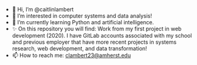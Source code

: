 - 👋 Hi, I’m @caitlinlambert
- 👀 I’m interested in computer systems and data analysis!
- 🌱 I’m currently learning Python and artificial intelligence.
- ✨ On this repository you will find: Work from my first project in web development (2020). I have GitLab accounts associated with my school and previous employer that have more recent projects in systems research, web development, and data transformation!
- 📫 How to reach me: clambert23@amherst.edu

<!---
caitlinlambert/caitlinlambert is a ✨ special ✨ repository because its `README.md` (this file) appears on your GitHub profile.
You can click the Preview link to take a look at your changes.
--->
